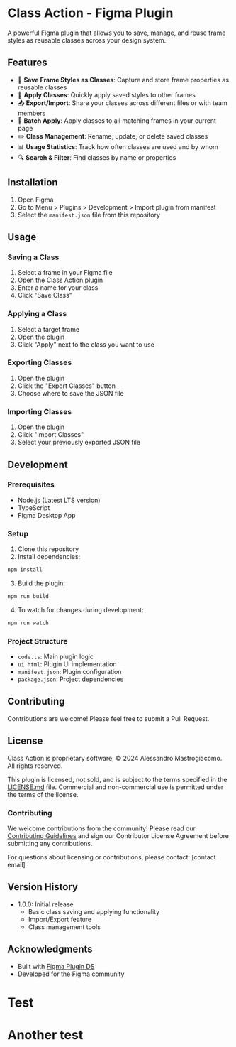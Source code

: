 # Class Action - Figma Plugin

A powerful Figma plugin that allows you to save, manage, and reuse frame styles as reusable classes across your design system.

## Features

- 💾 **Save Frame Styles as Classes**: Capture and store frame properties as reusable classes
- 🔄 **Apply Classes**: Quickly apply saved styles to other frames
- 📤 **Export/Import**: Share your classes across different files or with team members
- 🔄 **Batch Apply**: Apply classes to all matching frames in your current page
- ✏️ **Class Management**: Rename, update, or delete saved classes
- 📊 **Usage Statistics**: Track how often classes are used and by whom
- 🔍 **Search & Filter**: Find classes by name or properties

## Installation

1. Open Figma
2. Go to Menu > Plugins > Development > Import plugin from manifest
3. Select the `manifest.json` file from this repository

## Usage

### Saving a Class
1. Select a frame in your Figma file
2. Open the Class Action plugin
3. Enter a name for your class
4. Click "Save Class"

### Applying a Class
1. Select a target frame
2. Open the plugin
3. Click "Apply" next to the class you want to use

### Exporting Classes
1. Open the plugin
2. Click the "Export Classes" button
3. Choose where to save the JSON file

### Importing Classes
1. Open the plugin
2. Click "Import Classes"
3. Select your previously exported JSON file

## Development

### Prerequisites
- Node.js (Latest LTS version)
- TypeScript
- Figma Desktop App

### Setup
1. Clone this repository
2. Install dependencies:
```bash
npm install
```

3. Build the plugin:
```bash
npm run build
```

4. To watch for changes during development:
```bash
npm run watch
```

### Project Structure
- `code.ts`: Main plugin logic
- `ui.html`: Plugin UI implementation
- `manifest.json`: Plugin configuration
- `package.json`: Project dependencies

## Contributing

Contributions are welcome! Please feel free to submit a Pull Request.

## License

Class Action is proprietary software, © 2024 Alessandro Mastrogiacomo. All rights reserved.

This plugin is licensed, not sold, and is subject to the terms specified in the [LICENSE.md](LICENSE.md) file. Commercial and non-commercial use is permitted under the terms of the license.

### Contributing

We welcome contributions from the community! Please read our [Contributing Guidelines](CONTRIBUTING.md) and sign our Contributor License Agreement before submitting any contributions.

For questions about licensing or contributions, please contact: [contact email]

## Version History

- 1.0.0: Initial release
  - Basic class saving and applying functionality
  - Import/Export feature
  - Class management tools

## Acknowledgments

- Built with [Figma Plugin DS](https://github.com/thomas-lowry/figma-plugin-ds)
- Developed for the Figma community
# Test
# Another test
